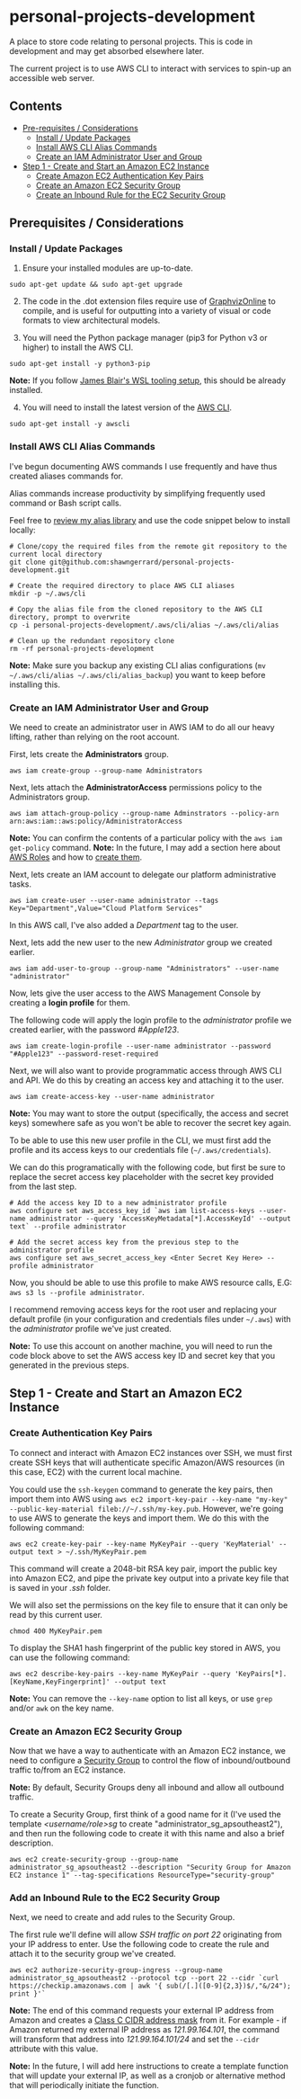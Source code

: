 # personal-projects-development
A place to store code relating to personal projects. This is code in development and may get absorbed elsewhere later.

The current project is to use AWS CLI to interact with services to spin-up an accessible web server.


## Contents
- [Pre-requisites / Considerations](#prereqs)
    - [Install / Update Packages](#packages)
    - [Install AWS CLI Alias Commands](#installcli)
    - [Create an IAM Administrator User and Group](#createadmin)
- [Step 1 - Create and Start an Amazon EC2 Instance](#ec2instance)
    - [Create Amazon EC2 Authentication Key Pairs](#ec2keys)
    - [Create an Amazon EC2 Security Group](#ec2sg)
    - [Create an Inbound Rule for the EC2 Security Group](#sgrule1)

## Prerequisites / Considerations <a name='prereqs'></a>

### Install / Update Packages <a name='packages'></a>

1. Ensure your installed modules are up-to-date.

```
sudo apt-get update && sudo apt-get upgrade
```

2. The code in the .dot extension files require use of [GraphvizOnline](https://dreampuf.github.io/GraphvizOnline/) to compile, and is useful for outputting into a variety of visual or code formats to view architectural models.

3. You will need the Python package manager (pip3 for Python v3 or higher) to install the AWS CLI.

```
sudo apt-get install -y python3-pip
```

**Note:** If you follow [James Blair's WSL tooling setup](https://github.com/jmhbnz/tooling/blob/master/wsl-setup.org), this should be already installed.

4. You will need to install the latest version of the [AWS CLI](https://github.com/aws/aws-cli).

```
sudo apt-get install -y awscli
```


### Install AWS CLI Alias Commands <a name='installcli'></a>

I've begun documenting AWS commands I use frequently and have thus created aliases commands for.

Alias commands increase productivity by simplifying frequently used command or Bash script calls.

Feel free to [review my alias library](.aws/cli/README.md) and use the code snippet below to install locally:

```
# Clone/copy the required files from the remote git repository to the current local directory
git clone git@github.com:shawngerrard/personal-projects-development.git

# Create the required directory to place AWS CLI aliases
mkdir -p ~/.aws/cli

# Copy the alias file from the cloned repository to the AWS CLI directory, prompt to overwrite
cp -i personal-projects-development/.aws/cli/alias ~/.aws/cli/alias

# Clean up the redundant repository clone
rm -rf personal-projects-development
```
**Note:** Make sure you backup any existing CLI alias configurations (```mv ~/.aws/cli/alias ~/.aws/cli/alias_backup```) you want to keep before installing this. 


### Create an IAM Administrator User and Group <a name='createadmin'></a>

We need to create an administrator user in AWS IAM to do all our heavy lifting, rather than relying on the root account.

First, lets create the **Administrators** group.

```
aws iam create-group --group-name Administrators
```

Next, lets attach the **AdministratorAccess** permissions policy to the Administrators group.

```
aws iam attach-group-policy --group-name Adminstrators --policy-arn arn:aws:iam::aws:policy/AdministratorAccess
```
**Note:** You can confirm the contents of a particular policy with the ``aws iam get-policy`` command.
**Note:** In the future, I may add a section here about [AWS Roles](https://docs.aws.amazon.com/IAM/latest/UserGuide/id_roles.html) and how to [create them](https://docs.aws.amazon.com/cli/latest/reference/iam/create-role.html).

Next, lets create an IAM account to delegate our platform administrative tasks.

```
aws iam create-user --user-name administrator --tags Key="Department",Value="Cloud Platform Services"
```

In this AWS call, I've also added a *Department* tag to the user.

Next, lets add the new user to the new *Administrator* group we created earlier.

```
aws iam add-user-to-group --group-name "Administrators" --user-name "administrator"
```

Now, lets give the user access to the AWS Management Console by creating a **login profile** for them.

The following code will apply the login profile to the *administrator* profile we created earlier, with the password *#Apple123*.

```
aws iam create-login-profile --user-name administrator --password "#Apple123" --password-reset-required
```

Next, we will also want to provide programmatic access through AWS CLI and API. We do this by creating an access key and attaching it to the user.

```
aws iam create-access-key --user-name administrator
```
**Note:** You may want to store the output (specifically, the access and secret keys) somewhere safe as you won't be able to recover the secret key again.

To be able to use this new user profile in the CLI, we must first add the profile and its access keys to our credentials file (```~/.aws/credentials```).

We can do this programatically with the following code, but first be sure to replace the secret access key placeholder with the secret key provided from the last step.

```
# Add the access key ID to a new administrator profile 
aws configure set aws_access_key_id `aws iam list-access-keys --user-name administrator --query 'AccessKeyMetadata[*].AccessKeyId' --output text` --profile administrator

# Add the secret access key from the previous step to the administrator profile
aws configure set aws_secret_access_key <Enter Secret Key Here> --profile administrator
```

Now, you should be able to use this profile to make AWS resource calls, E.G: ```aws s3 ls --profile administrator```.

I recommend removing access keys for the root user and replacing your default profile (in your configuration and credentials files under ```~/.aws```) with the *administrator* profile we've just created.

**Note:** To use this account on another machine, you will need to run the code block above to set the AWS access key ID and secret key that you generated in the previous steps.


## Step 1 - Create and Start an Amazon EC2 Instance <a name="ec2instance"></a>


### Create Authentication Key Pairs <a name="ec2keys"></a>

To connect and interact with Amazon EC2 instances over SSH, we must first create SSH keys that will authenticate specific Amazon/AWS resources (in this case, EC2) with the current local machine.

You could use the ```ssh-keygen``` command to generate the key pairs, then import them into AWS using ```aws ec2 import-key-pair --key-name "my-key" --public-key-material fileb://~/.ssh/my-key.pub```. However, we're going to use AWS to generate the keys and import them. We do this with the following command:

```
aws ec2 create-key-pair --key-name MyKeyPair --query 'KeyMaterial' --output text > ~/.ssh/MyKeyPair.pem
```

This command will create a 2048-bit RSA key pair, import the public key into Amazon EC2, and pipe the private key output into a private key file that is saved in your *.ssh* folder.

We will also set the permissions on the key file to ensure that it can only be read by this current user.

```
chmod 400 MyKeyPair.pem
```

To display the SHA1 hash fingerprint of the public key stored in AWS, you can use the following command:

```
aws ec2 describe-key-pairs --key-name MyKeyPair --query 'KeyPairs[*].[KeyName,KeyFingerprint]' --output text
```
**Note:** You can remove the ```--key-name``` option to list all keys, or use ```grep``` and/or ```awk``` on the key name.


### Create an Amazon EC2 Security Group <a name="ec2sg1"></a>

Now that we have a way to authenticate with an Amazon EC2 instance, we need to configure a [Security Group](https://docs.aws.amazon.com/AWSEC2/latest/UserGuide/ec2-security-groups.html) to control the flow of inbound/outbound traffic to/from an EC2 instance.

**Note:** By default, Security Groups deny all inbound and allow all outbound traffic.

To create a Security Group, first think of a good name for it (I've used the template *<username/role>_sg_<region>* to create "administrator_sg_apsoutheast2"), and then run the following code to create it with this name and also a brief description.

```
aws ec2 create-security-group --group-name administrator_sg_apsoutheast2 --description "Security Group for Amazon EC2 instance 1" --tag-specifications ResourceType="security-group"
```

### Add an Inbound Rule to the EC2 Security Group <a name="sgrule1"></a>

Next, we need to create and add rules to the Security Group.

The first rule we'll define will allow *SSH traffic on port 22* originating from your IP address to enter. Use the following code to create the rule and attach it to the security group we've created.

```
aws ec2 authorize-security-group-ingress --group-name administrator_sg_apsoutheast2 --protocol tcp --port 22 --cidr `curl https://checkip.amazonaws.com | awk '{ sub(/[.]([0-9]{2,3})$/,"&/24"); print }'`
```
**Note:** The end of this command requests your external IP address from Amazon and creates a [Class C CIDR address mask](https://www.watchguard.com/wgrd-resource-center/security-fundamentals/understanding-ipv4-subnetting-part-one) from it.
For example - if Amazon returned my external IP address as *121.99.164.101*, the command will transform that address into *121.99.164.101/24* and set the ```--cidr``` attribute with this value.

**Note:** In the future, I will add here instructions to create a template function that will update your external IP, as well as a cronjob or alternative method that will periodically initiate the function.

